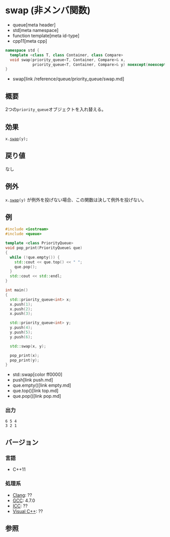 # swap (非メンバ関数)
* queue[meta header]
* std[meta namespace]
* function template[meta id-type]
* cpp11[meta cpp]

```cpp
namespace std {
  template <class T, class Container, class Compare>
  void swap(priority_queue<T, Container, Compare>& x,
            priority_queue<T, Container, Compare>& y) noexcept(noexcept(x.swap(y)));
}
```
* swap[link /reference/queue/priority_queue/swap.md]

## 概要
2つの`priority_queue`オブジェクトを入れ替える。


## 効果
`x.`[`swap`](swap.md)`(y);`


## 戻り値
なし


## 例外
`x.`[`swap`](swap.md)`(y)` が例外を投げない場合、この関数は決して例外を投げない。


## 例
```cpp example
#include <iostream>
#include <queue>

template <class PriorityQueue>
void pop_print(PriorityQueue& que)
{
  while (!que.empty()) {
    std::cout << que.top() << " ";
    que.pop();
  }
  std::cout << std::endl;
}

int main()
{
  std::priority_queue<int> x;
  x.push(1);
  x.push(2);
  x.push(3);

  std::priority_queue<int> y;
  y.push(4);
  y.push(5);
  y.push(6);

  std::swap(x, y);

  pop_print(x);
  pop_print(y);
}
```
* std::swap[color ff0000]
* push[link push.md]
* que.empty()[link empty.md]
* que.top()[link top.md]
* que.pop()[link pop.md]

### 出力
```
6 5 4 
3 2 1 
```

## バージョン
### 言語
- C++11

### 処理系
- [Clang](/implementation.md#clang): ??
- [GCC](/implementation.md#gcc): 4.7.0
- [ICC](/implementation.md#icc): ??
- [Visual C++](/implementation.md#visual_cpp): ??


## 参照
